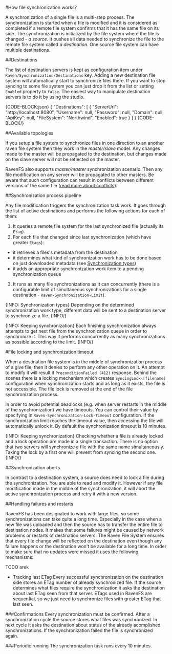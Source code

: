 ﻿#How file synchronization works?

A synchronization of a single file is a multi-step process. The synchronization is started when a file is modified and it is considered as completed
if a remote file system confirms that it has the same file on its side. The synchronization is initialized by the file system where the file is changed - *a source*. 
It pushes all data needed to synchronize the file to the remote file system called *a destination*. One source file system can have multiple destinations. 

##Destinations

The list of destination servers is kept as configuration item under `Raven/Synchronization/Destinations` key. Adding a new destination file system
will automatically start to synchronize files there. If you want to stop syncing to some file system you can just drop it from the list or setting `Enabled`
property to `false`. The easiest way to manipulate destination servers is to do it by using the studio.

{CODE-BLOCK:json}
{
    "Destinations": 
		[
			{
				"ServerUrl": "http://localhost:8080",
				"Username": null,
				"Password": null,
				"Domain": null,
				"ApiKey": null,
				"FileSystem": "Northwind",
				"Enabled": true
			}
		]
}
{CODE-BLOCK/}

##Available topologies

If you setup a file system to synchronize files in one direction to an another raven file system then they work in the *master/slave* model.
Any changes made to the master will be propagated to the destination, but changes made on the slave server will not be reflected on the master.

RavenFS also supports *master/master* synchronization scenario. Then any file modification on any server will be propagated to other masters.
Be aware that such configuration can result in conflicts between different versions of the same file ([read more about conflicts]()).


##Synchronization process pipeline

Any file modification triggers the synchronization task work. It goes through the list of active destinations and performs the following actions
for each of them:

1. It queries a remote file system for the last synchronized file (actually its `Etag`).
2. For each file that changed since last synchronization (which have greater `Etags`):
 * it retrieves a files's metadata from the destination
 * it determines what kind of synchronization work has to be done based on just downloaded metadata (see [Synchronization types](synchronization-types))
 * it adds an appropriate synchronization work item to a pending synchronization queue
3. It runs as many file synchronizations as it can concurrently (there is a configurable limit of simultaneous synchronizations for a single destination - `Raven-Synchronization-Limit`).

{INFO: Synchronization types}
Depending on the determined synchronization work type, different data will be sent to a destination server to synchronize a file.
{INFO/}

{INFO: Keeping synchronization}
Each finishing synchronization always attempts to get next file from the synchronization queue in order to synchronize it. This way it performs
concurrently as many synchronizations as possible according to the limit.
{INFO/}

#File locking and synchronization timeout

When a destination file system is in the middle of synchronization process of a give file, then it denies to perform any other operation on it.
An attempt to modify it will result it  `PreconditionFailed (412)` response. Behind the scenes there is a locking mechanism which creates
`SyncingLock-[filename]` configuration when synchronization starts and as long as it exists, the file is not accessible. 
The file lock is removed at the end of the file synchronization process. 

In order to avoid potential deadlocks (e.g. when server restarts in the middle of the synchronization) we have timeouts. You can control their value 
by specifying in `Raven-Synchronization-Lock-Timeout` configuration. If the synchronization limit reaches the timeout value, then accessing the file
will automatically unlock it. By default the synchronization timeout is 10 minutes.

{INFO: Keeping synchronization}
Checking whether a file is already locked and a lock operation are made in a single transaction. There is no option that two servers
 will synchronize a file with the same name simultaneously. Taking the lock by a first one will prevent from syncing the second one.
{INFO/}

##Synchronization aborts

In contrast to a destination system, a source does need to lock a file during the synchronization. You are able to read and modify it. 
However if any file modification made in the middle of the synchronization, it will abort the active synchronization process and retry it with 
a new version.

##Handling failures and restarts

RavenFS has been designated to work with large files, so some synchronizations can take quite a long time. Especially in the case when a new 
file was uploaded and then the source has to transfer the entire file to destination nodes. It makes that some failures might be caused by
network problems or restarts of destination servers. The Raven File System ensures that every file change will be reflected on the destination 
even though any failure happens or the destination won't be available for a long time. In order to make sure that no updates were missed it 
uses the following mechanisms:


TODO arek

* Tracking last ETag
Every successful synchronization on the destination side stores an ETag number of already synchronized file. If the source determines what files require the synchronization it asks the destination about last ETag seen from that server. 
ETags used in RavenFS are sequential, so we just need to synchronize files with greater ETag that last seen.

###Confirmations
Every synchronization must be confirmed. After a synchronization cycle the source stores what files was synchronized. In next cycle it asks the destination about status of the already acomplished synchronizations. If the synchronization failed the file is synchronized again.

###Periodic running
The synchronization task runs every 10 minutes.
